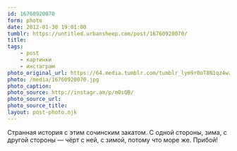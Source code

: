 ```yaml
---
id: 16760920070
form: photo
date: 2012-01-30 19:01:00
tumblr: https://untitled.urbansheep.com/post/16760920070/
title:
tags:
    - post
    - картинки
    - инстаграм
photo_original_url: https://64.media.tumblr.com/tumblr_lym9r0oT8N1qz4wzio1_640.jpg
photo: /media/16760920070.jpg
photo_caption: 
photo_source: http://instagr.am/p/mOsQB/
photo_source_url:
photo_source_title:
layout: post-photo.njk
---
```


<p>Странная история с этим сочинским закатом. С одной стороны, зима, с другой стороны — чёрт с ней, с зимой, потому что море же. Прибой!</p>

